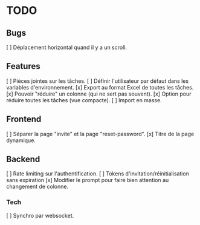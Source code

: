 # TODO

## Bugs

[ ] Déplacement horizontal quand il y a un scroll.

## Features

[ ] Pièces jointes sur les tâches.
[ ] Définir l'utilisateur par défaut dans les variables d'environnement.
[x] Export au format Excel de toutes les tâches.
[x] Pouvoir "réduire" un colonne (qui ne sert pas souvent).
[x] Option pour réduire toutes les tâches (vue compacte).
[ ] Import en masse.

## Frontend

[ ] Séparer la page "invite" et la page "reset-password".
[x] Titre de la page dynamique.

## Backend

[ ] Rate limiting sur l'authentification.
[ ] Tokens d'invitation/réinitialisation sans expiration
[x] Modifier le prompt pour faire bien attention au changement de colonne.

### Tech

[ ] Synchro par websocket.

